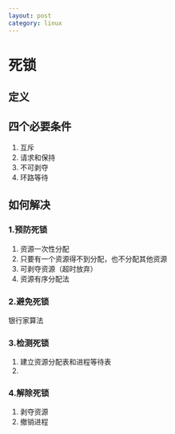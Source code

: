 ```yaml
---
layout: post
category: linux
---
```


# 死锁

## 定义



## 四个必要条件

1. 互斥
2. 请求和保持
3. 不可剥夺
4. 环路等待

## 如何解决

### 1.预防死锁 
1. 资源一次性分配
2. 只要有一个资源得不到分配，也不分配其他资源
3. 可剥夺资源（超时放弃）
4. 资源有序分配法

### 2.避免死锁
银行家算法

### 3.检测死锁
1. 建立资源分配表和进程等待表
2. 

### 4.解除死锁
1. 剥夺资源
2. 撤销进程